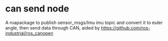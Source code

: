 # can send node 
A roapackage to publish sensor_msgs/Imu imu topic and convert it to euler angle, then send data through CAN, aided by https://github.com/ros-industrial/ros_canopen